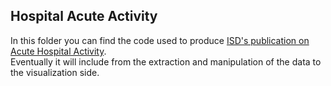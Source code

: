 ## Hospital Acute Activity 

In this folder you can find the code used to produce [ISD's publication on Acute Hospital Activity](https://www.isdscotland.org/Health-Topics/Hospital-Care/Publications/2018-12-18/Acute-Hospital-Publication/data-explorer/).  
Eventually it will include from the extraction and manipulation of the data to the visualization side.
